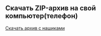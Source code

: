 
## Скачать ZIP-архив на свой компьютер(телефон)
[Скачать архив с нашиками](https://github.com/TPC-club/Honors/archive/master.zip)